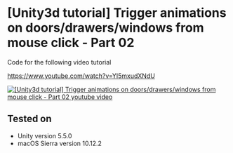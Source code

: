 # [Unity3d tutorial] Trigger animations on doors/drawers/windows from mouse click - Part 02

Code for the following video tutorial

https://www.youtube.com/watch?v=YI5mxudXNdU

[![[Unity3d tutorial] Trigger animations on doors/drawers/windows from mouse click - Part 02 youtube video](https://img.youtube.com/vi/YI5mxudXNdU/0.jpg)](https://www.youtube.com/watch?v=YI5mxudXNdU)

Tested on
---------
* Unity version 5.5.0
* macOS Sierra version 10.12.2
